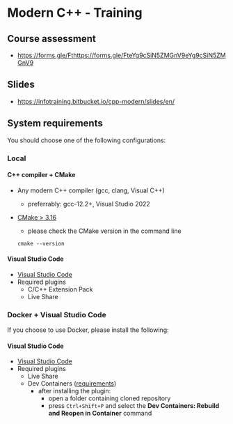 # Modern C++ - Training

## Course assessment

* https://forms.gle/Fthttps://forms.gle/FteYg9cSiN5ZMGnV9eYg9cSiN5ZMGnV9

## Slides

* https://infotraining.bitbucket.io/cpp-modern/slides/en/

## System requirements

You should choose one of the following configurations:

### Local

#### C++ compiler + CMake

* Any modern C++ compiler (gcc, clang, Visual C++)
  * preferrably: gcc-12.2+, Visual Studio 2022

* [CMake > 3.16](https://cmake.org/)
  * please check the CMake version in the command line 

  ```
  cmake --version
  ```
#### Visual Studio Code

* [Visual Studio Code](https://code.visualstudio.com/)
* Required plugins 
  * C/C++ Extension Pack
  * Live Share
   
### Docker + Visual Studio Code

If you choose to use Docker, please install the following:
#### Visual Studio Code

* [Visual Studio Code](https://code.visualstudio.com/)
* Required plugins
  * Live Share
  * Dev Containers ([requirements](https://code.visualstudio.com/docs/devcontainers/containers#_system-requirements))
    * after installing the plugin:
      * open a folder containing cloned repository
      * press `Ctrl+Shift+P` and select the **Dev Containers: Rebuild and Reopen in Container** command
